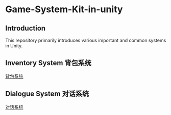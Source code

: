 # Game-System-Kit-in-unity  
## Introduction  
  This repository primarily introduces various important and common systems in Unity.  
## Inventory System 背包系统  
  [背包系统](https://github.com/shantouly/Inventory-System)  
## Dialogue System 对话系统  
  [对话系统](https://github.com/shantouly/DialogueSystem)  
